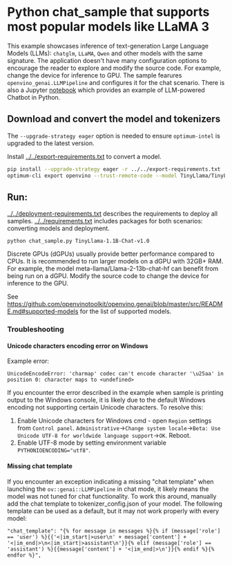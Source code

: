 # Python chat_sample that supports most popular models like LLaMA 3

This example showcases inference of text-generation Large Language Models (LLMs): `chatglm`, `LLaMA`, `Qwen` and other models with the same signature. The application doesn't have many configuration options to encourage the reader to explore and modify the source code. For example, change the device for inference to GPU. The sample fearures `openvino_genai.LLMPipeline` and configures it for the chat scenario. There is also a Jupyter [notebook](https://github.com/openvinotoolkit/openvino_notebooks/tree/latest/notebooks/llm-chatbot) which provides an example of LLM-powered Chatbot in Python.

## Download and convert the model and tokenizers

The `--upgrade-strategy eager` option is needed to ensure `optimum-intel` is upgraded to the latest version.

Install [../../export-requirements.txt](../../export-requirements.txt) to convert a model.

```sh
pip install --upgrade-strategy eager -r ../../export-requirements.txt
optimum-cli export openvino --trust-remote-code --model TinyLlama/TinyLlama-1.1B-Chat-v1.0 TinyLlama-1.1B-Chat-v1.0
```

## Run:

[../../deployment-requirements.txt](../../deployment-requirements.txt) describes the requirements to deploy all samples. [../../requirements.txt](../../requirements.txt) includes packages for both scenarios: converting models and deployment.

`python chat_sample.py TinyLlama-1.1B-Chat-v1.0`


Discrete GPUs (dGPUs) usually provide better performance compared to CPUs. It is recommended to run larger models on a dGPU with 32GB+ RAM. For example, the model meta-llama/Llama-2-13b-chat-hf can benefit from being run on a dGPU. Modify the source code to change the device for inference to the GPU.

See https://github.com/openvinotoolkit/openvino.genai/blob/master/src/README.md#supported-models for the list of supported models.

### Troubleshooting

#### Unicode characters encoding error on Windows

Example error:
```
UnicodeEncodeError: 'charmap' codec can't encode character '\u25aa' in position 0: character maps to <undefined>
```

If you encounter the error described in the example when sample is printing output to the Windows console, it is likely due to the default Windows encoding not supporting certain Unicode characters. To resolve this:
1. Enable Unicode characters for Windows cmd - open `Region` settings from `Control panel`. `Administrative`->`Change system locale`->`Beta: Use Unicode UTF-8 for worldwide language support`->`OK`. Reboot.
2. Enable UTF-8 mode by setting environment variable `PYTHONIOENCODING="utf8"`.

#### Missing chat template

If you encounter an exception indicating a missing "chat template" when launching the `ov::genai::LLMPipeline` in chat mode, it likely means the model was not tuned for chat functionality. To work this around, manually add the chat template to tokenizer_config.json of your model.
The following template can be used as a default, but it may not work properly with every model:
```
"chat_template": "{% for message in messages %}{% if (message['role'] == 'user') %}{{'<|im_start|>user\n' + message['content'] + '<|im_end|>\n<|im_start|>assistant\n'}}{% elif (message['role'] == 'assistant') %}{{message['content'] + '<|im_end|>\n'}}{% endif %}{% endfor %}",
```
